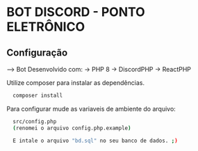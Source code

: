 # BOT DISCORD - PONTO ELETRÔNICO
## Configuração

--> Bot Desenvolvido com:
-> PHP 8
-> DiscordPHP
-> ReactPHP


Utilize composer para instalar as dependências.
```bash
  composer install
```


Para configurar mude as variaveis de ambiente do arquivo:
```bash
  src/config.php
  (renomei o arquivo config.php.example)

  E intale o arquivo "bd.sql" no seu banco de dados. ;)
```